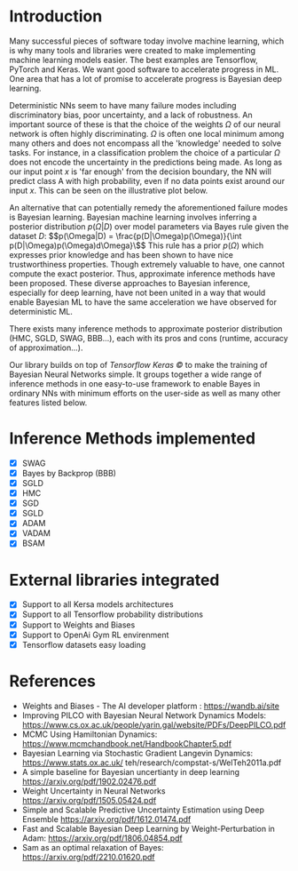 # Introduction
Many successful pieces of software today involve machine learning, which is why many tools and libraries were created to make implementing machine learning models easier. The best examples are Tensorflow, PyTorch and Keras. We want good software to accelerate progress in ML. One area that has a lot of promise to accelerate progress is Bayesian deep learning.

Deterministic NNs seem to have many failure modes including discriminatory bias, poor uncertainty, and a lack of robustness. An important source of these is that the choice of the weights $\Omega$ of our neural network is often highly discriminating. $\Omega$ is often one local minimum among many others and does not encompass all the 'knowledge' needed to solve tasks. For instance, in a classification problem the choice of a particular $\Omega$ does not encode the uncertainty in the predictions being made. As long as our input point $x$ is 'far enough' from the decision boundary, the NN will predict class A with high probability, even if no data points exist around our input $x$. This can be seen on the illustrative plot below. 

An alternative that can potentially remedy the aforementioned failure modes is Bayesian learning. Bayesian machine learning involves inferring a posterior distribution $p(\Omega|D)$ over model parameters via Bayes rule given the dataset $D$: 
$$p(\Omega|D) = \frac{p(D|\Omega)p(\Omega)}{\int p(D|\Omega)p(\Omega)d\Omega}\$$
This rule has a prior $p(\Omega)$ which expresses prior knowledge and has been shown to have nice trustworthiness properties. Though extremely valuable to have, one cannot compute the exact posterior. Thus, approximate inference methods have been proposed. These diverse approaches to Bayesian inference, especially for deep learning, have not been united in a way that would enable Bayesian ML to have the same acceleration we have observed for deterministic ML. 

There exists many inference methods to approximate
posterior distribution (HMC, SGLD, SWAG, BBB...), each with its pros and cons (runtime, accuracy of approximation...). 

Our library builds on top of *Tensorflow Keras ©* to make the training of Bayesian Neural Networks simple. It groups together a wide range of inference methods in one easy-to-use framework to enable Bayes in ordinary NNs with minimum efforts on the user-side as well as many other features listed below.
# Inference Methods implemented
- [x] SWAG
- [X] Bayes by Backprop (BBB)
- [X] SGLD
- [X] HMC
- [X] SGD
- [X] SGLD
- [X] ADAM
- [X] VADAM
- [X] BSAM
# External libraries integrated
- [X] Support to all Kersa models architectures
- [X] Support to all Tensorflow probability distributions
- [X] Support to Weights and Biases 
- [X] Support to OpenAi Gym RL envirenment
- [X] Tensorflow datasets easy loading
# References 
- Weights and Biases - The AI developer platform : https://wandb.ai/site
- Improving PILCO with Bayesian Neural Network Dynamics Models: https://www.cs.ox.ac.uk/people/yarin.gal/website/PDFs/DeepPILCO.pdf
- MCMC Using Hamiltonian Dynamics: https://www.mcmchandbook.net/HandbookChapter5.pdf
- Bayesian Learning via Stochastic Gradient Langevin Dynamics: https://www.stats.ox.ac.uk/ teh/research/compstat-s/WelTeh2011a.pdf
- A simple baseline for Bayesian uncertianty in deep learning https://arxiv.org/pdf/1902.02476.pdf
- Weight Uncertainty in Neural Networks https://arxiv.org/pdf/1505.05424.pdf
- Simple and Scalable Predictive Uncertainty Estimation using Deep Ensemble https://arxiv.org/pdf/1612.01474.pdf
- Fast and Scalable Bayesian Deep Learning by Weight-Perturbation in Adam: https://arxiv.org/pdf/1806.04854.pdf
- Sam as an optimal relaxation of Bayes: https://arxiv.org/pdf/2210.01620.pdf

